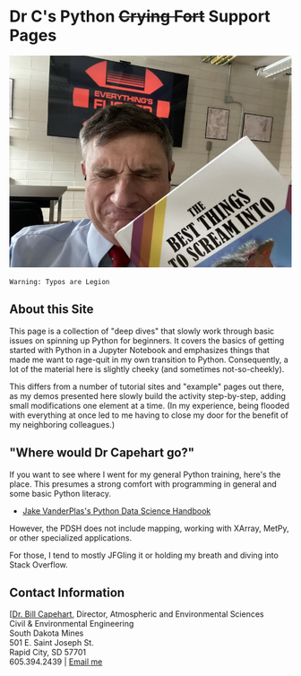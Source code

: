 # Dr C's Python ~~Crying Fort~~ Support Pages
![Dr C Is Having a Bad Day](images/rage_crying.jpeg)


```warning
Warning: Typos are Legion
```

## About this Site

This page is a collection of "deep dives" that slowly work through basic issues on spinning up Python for beginners.  It covers the basics of getting started with Python in a Jupyter Notebook and emphasizes things that made me want to rage-quit in my own transition to Python. Consequently, a lot of the material here is slightly cheeky (and sometimes not-so-cheekly).

This differs from a number of tutorial sites and "example" pages out there, as my demos presented here slowly build the activity step-by-step, adding small modifications one element at a time. (In my experience, being flooded with everything at once led to me having to close my door for the benefit of my neighboring colleagues.)


## "Where would Dr Capehart go?"  

If you want to see where I went for my general Python training, here's the place. This presumes a strong comfort with programming in general and some basic Python literacy.

*  [Jake VanderPlas's Python Data Science Handbook](https://jakevdp.github.io/PythonDataScienceHandbook/)

However, the PDSH does not include mapping, working with XArray, MetPy, or other specialized applications.

For those, I tend to mostly JFGIing it or holding my breath and diving into Stack Overflow.  

## Contact Information

[[Dr. Bill Capehart](https://www.sdsmt.edu/Directories/Personnel/Profile/Capehart,-William/), Director, Atmospheric and Environmental Sciences<br>
Civil & Environmental Engineering<br>
South Dakota Mines<br>
501 E. Saint Joseph St.<br> Rapid City, SD 57701<br>
605.394.2439 | <a href="mailto:{{ site.email | encode_email }}" title="Contact me">Email me</a>
